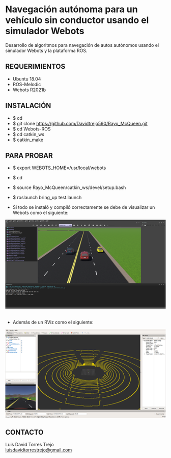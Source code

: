 # Navegación autónoma para un vehículo sin conductor usando el simulador Webots

Desarrollo de  algoritmos para navegación de autos autónomos usando el simulador Webots y la plataforma ROS.

## REQUERIMIENTOS

* Ubuntu 18.04
* ROS-Melodic
* Webots R2021b

## INSTALACIÓN 

* $ cd
* $ git clone https://github.com/Davidtrejo590/Rayo_McQueen.git
* $ cd Webots-ROS
* $ cd catkin_ws
* $ catkin_make

## PARA PROBAR 

* $ export WEBOTS_HOME=/usr/local/webots
* $ cd
* $ source Rayo_McQueen/catkin_ws/devel/setup.bash
* $ roslaunch bring_up test.launch

* Si todo se instaló y compiló correctamente se debe de visualizar un Webots como el siguiente:
<img src="https://github.com/Davidtrejo590/Rayo_McQueen/blob/master/Media/webots.png" alt="Star Gazer App" width="700"/>
<br><br>

* Además de un RViz como el siguiente:
<img src="https://github.com/Davidtrejo590/Rayo_McQueen/blob/master/Media/rviz.png" alt="Star Gazer App" width="700"/>

## CONTACTO
Luis David Torres Trejo<br>
luisdavidtorrestrejo@gmail.com<br>





